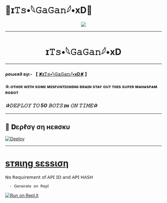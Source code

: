 
# 💜ɪ𝚃𝚜•𓆩𝙶𝚊𝙶𝚊𝚗𓆪‌•xD💜

<p align="center">
  <img src="https://telegra.ph/file/7fc52a40794ecbf96af63.jpg">
</p>

__________________________________
<h1 align="center">
  <b>ɪ𝚃𝚜•𓆩𝙶𝚊𝙶𝚊𝚗𓆪‌•xD </b>
</h1>

__________________________________

#### ρσωєя∂ ʙꪗ:- 【 [✘ɪ𝚃𝚜•𓆩𝙶𝚊𝙶𝚊𝚗𓆪‌•xD✘](https://t.me/LofiLifeXd) 】


#### ✰.ᴏᴛʜᴇʀ ᴡɪᴛʜ sᴏᴍᴇ ᴍɪsғᴜɴᴛɪᴏɴɪɴɢ ʙʀᴀɪɴ sᴛᴀʏ ᴏᴜᴛ ᴛʜɪs sᴜᴘᴇʀ ᴍᴀʜᴀsᴘᴀᴍ ʀᴏʙᴏᴛ
### *✰𝙳𝙴𝙿𝙻𝙾𝚈 𝚃𝙾 50 𝙱𝙾𝚃𝚂 ɪɴ 𝙾𝙽 𝚃𝙸𝙼𝙴✰*
__________________________________
## 🚀 𝐃ερℓσү ση нεяσкυ 


[![Deploy](https://telegra.ph/file/7fc52a40794ecbf96af63.jpg)](https://heroku.com/deploy?template=https://github.com/TEAM-BLAZ/blaze)
 
__________________________________
# [sтяιηg sεssιση](https://replit.com/@TCeReaLkiller/BLAZE-SPAMMER)


𝖭𝗈 𝖱𝖾𝗊𝗎𝗂𝗋𝖾𝗆𝖾𝗇𝗍 𝗈𝖿 𝖠𝖯𝖨 𝖨𝖣 𝖺𝗇𝖽 𝖠𝖯𝖨 𝖧𝖠𝖲𝖧

      - 𝖦𝖾𝗇𝖾𝗋𝖺𝗍𝖾 𝗈𝗇 𝖱𝖾𝗉𝗅
 [![Run on Repl.it](https://telegra.ph/file/74fa6b95c707f879dd930.jpg)](https://replit.com/@TCeReaLkiller/CEREALKILLERS-SpAm-RoBoT)



